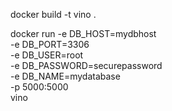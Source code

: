 docker build -t vino .


docker run -e DB_HOST=mydbhost \
           -e DB_PORT=3306 \
           -e DB_USER=root \
           -e DB_PASSWORD=securepassword \
           -e DB_NAME=mydatabase \
           -p 5000:5000 \
           vino
